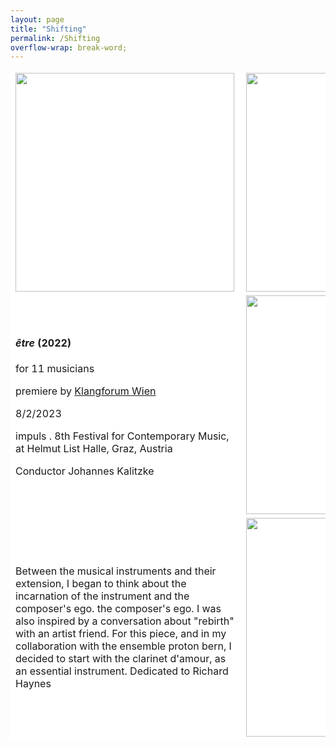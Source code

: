 ```yaml
---
layout: page
title: "Shifting"
permalink: /Shifting
overflow-wrap: break-word;
---
```


<table style="border:none;" width="350" bgcolor="#ffffff">
  <tbody style="border:none;">
    <tr style="border:none;">
      <td style="border:none;">
        <!-- 1 --><img src="https://github.com/kbys88/kbys88.github.io/assets/142012962/1fcf0552-b68e-42ad-a813-e7eb8f983e55" width="350" align="left"></td>
      <td style="border:none;">
        <!-- 2 --><img src="https://github.com/kbys88/kbys88.github.io/assets/142012962/1712d49f-1cce-47d9-b1bf-ab21e4d705d5" width="350" align="left"></td>
    </tr>
    <tr style="border:none;">
      <td style="border:none;" width="350" bgcolor="#ffffff">
          <!-- 3 -->
        <body><h4><i>être</i> (2022)</h4>
          <p>for 11 musicians</p>
          <p>premiere by <a href="[https://ensembleproton.ch/protonwerk/gewinner](https://www.klangforum.at/#en)">Klangforum Wien</a></p>
          <p>8/2/2023</p>
          <p>impuls . 8th Festival for Contemporary Music, at Helmut List Halle, Graz, Austria</p>
        <p>
          Conductor
          Johannes Kalitzke
        </body>
      </td>
      <td style="border:none;" width="350" bgcolor="#ffffff">
               <!-- 4 --><img src="https://github.com/kbys88/kbys88.github.io/assets/142012962/b56a4d42-8168-4f2c-a2e6-579fa2da8f04" width="350" height="350" align="left"></td>
    </tr>
    <tr style="border:none;" width="300" bgcolor="#ffffff">
      <td style="border:none;" width="300" bgcolor="#ffffff">
        <!-- 5 -->
        <p>Between the musical instruments and their extension, I began to think about the incarnation of the instrument and the composer's ego.
the composer's ego. I was also inspired by a conversation about "rebirth" with an artist friend. For this piece, and in my collaboration with the ensemble proton bern, I decided to start with the clarinet d'amour, as an essential instrument.
Dedicated to Richard Haynes</p></td>
      <td style="border:none;" width="350" bgcolor="#ffffff">
        <!-- 6 --><img src="https://github.com/kbys88/kbys88.github.io/assets/142012962/a67fdf2c-e40e-4e68-9194-8ded846d9481" width="350" align="left"></td>
    </tr>
  </tbody>
</table>
